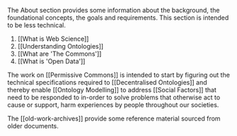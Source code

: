 The About section provides some information about the background, the foundational concepts, the goals and requirements.  This section is intended to be less technical.

1. [[What is Web Science]]
2. [[Understanding Ontologies]]
3. [[What are 'The Commons']]
4. [[What is 'Open Data']]

The work on [[Permissive Commons]] is intended to start by figuring out the technical specifications required to [[Decentralised Ontologies]] and thereby enable [[Ontology Modelling]] to address [[Social Factors]] that need to be responded to in-order to solve problems that otherwise act to cause or support, harm experiences by people throughout our societies.

The [[old-work-archives]] provide some reference material sourced from older documents.

